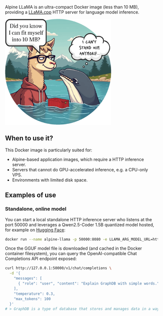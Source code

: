 Alpine LLaMA is an ultra-compact Docker image (less than 10 MB), providing a [LLaMA.cpp](https://github.com/ggerganov/llama.cpp) HTTP server for language model inference.

<img width="350px" height="auto" src="https://github.com/SamuelTallet/alpine-llama-cpp-server/blob/main/assets/alpine-llama-image-size-rounded-with-bubbles-500px.png?raw=true" />

## When to use it?

This Docker image is particularly suited for:
- Alpine-based application images, which require a HTTP inference server.
- Servers that cannot do GPU-accelerated inference, e.g. a CPU-only VPS.
- Environments with limited disk space.

## Examples of use

### Standalone, online model

You can start a local standalone HTTP inference server who listens at the port 50000 and leverages a Qwen2.5-Coder 1.5B quantized model hosted, for example on [Hugging Face](https://huggingface.co/):

```bash
docker run --name alpine-llama -p 50000:8080 -e LLAMA_ARG_MODEL_URL=https://huggingface.co/bartowski/Qwen2.5-Coder-1.5B-Instruct-GGUF/resolve/main/Qwen2.5-Coder-1.5B-Instruct-Q4_K_M.gguf -e LLAMA_ARG_CTX_SIZE=2048 samueltallet/alpine-llama-cpp-server
```

Once the GGUF model file is downloaded (and cached in the Docker container filesystem), you can query the OpenAI-compatible Chat Completions API endpoint exposed:

```bash
curl http://127.0.0.1:50000/v1/chat/completions \
  -d '{
    "messages": [
      { "role": "user", "content": "Explain GraphDB with simple words." }
    ],
    "temperature": 0.3,
    "max_tokens": 100
  }'
# > GraphDB is a type of database that stores and manages data in a way that is similar to the way people think about things in the world. It uses a graph data model, which means that it stores data in nodes and edges, where nodes represent entities and edges represent relationships between those entities [...]
```
